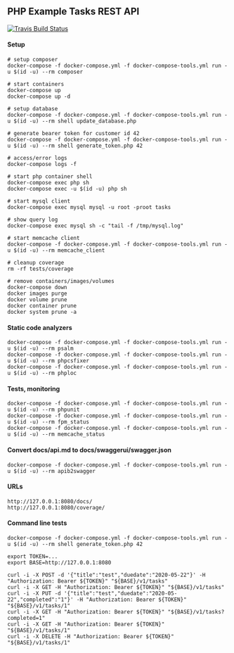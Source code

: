 PHP Example Tasks REST API
------------------------------------

[![Travis Build Status](https://travis-ci.com/thomasbley/example_tasks_php.svg?branch=master)](https://travis-ci.com/thomasbley/example_tasks_php)

#### Setup

    # setup composer
    docker-compose -f docker-compose.yml -f docker-compose-tools.yml run -u $(id -u) --rm composer

    # start containers
    docker-compose up
    docker-compose up -d

    # setup database
    docker-compose -f docker-compose.yml -f docker-compose-tools.yml run -u $(id -u) --rm shell update_database.php

    # generate bearer token for customer id 42
    docker-compose -f docker-compose.yml -f docker-compose-tools.yml run -u $(id -u) --rm shell generate_token.php 42

    # access/error logs
    docker-compose logs -f

    # start php container shell
    docker-compose exec php sh
    docker-compose exec -u $(id -u) php sh

    # start mysql client
    docker-compose exec mysql mysql -u root -proot tasks

    # show query log
    docker-compose exec mysql sh -c "tail -f /tmp/mysql.log"

    # start memcache client
    docker-compose -f docker-compose.yml -f docker-compose-tools.yml run -u $(id -u) --rm memcache_client

    # cleanup coverage
    rm -rf tests/coverage

    # remove containers/images/volumes
    docker-compose down
    docker images purge
    docker volume prune
    docker container prune
    docker system prune -a

#### Static code analyzers

    docker-compose -f docker-compose.yml -f docker-compose-tools.yml run -u $(id -u) --rm psalm
    docker-compose -f docker-compose.yml -f docker-compose-tools.yml run -u $(id -u) --rm phpcsfixer
    docker-compose -f docker-compose.yml -f docker-compose-tools.yml run -u $(id -u) --rm phploc

#### Tests, monitoring

    docker-compose -f docker-compose.yml -f docker-compose-tools.yml run -u $(id -u) --rm phpunit
    docker-compose -f docker-compose.yml -f docker-compose-tools.yml run -u $(id -u) --rm fpm_status
    docker-compose -f docker-compose.yml -f docker-compose-tools.yml run -u $(id -u) --rm memcache_status

#### Convert docs/api.md to docs/swaggerui/swagger.json

    docker-compose -f docker-compose.yml -f docker-compose-tools.yml run -u $(id -u) --rm apib2swagger

#### URLs

    http://127.0.0.1:8080/docs/
    http://127.0.0.1:8080/coverage/

#### Command line tests

    docker-compose -f docker-compose.yml -f docker-compose-tools.yml run -u $(id -u) --rm shell generate_token.php 42

    export TOKEN=...
    export BASE=http://127.0.0.1:8080

    curl -i -X POST -d '{"title":"test","duedate":"2020-05-22"}' -H "Authorization: Bearer ${TOKEN}" "${BASE}/v1/tasks"
    curl -i -X GET -H "Authorization: Bearer ${TOKEN}" "${BASE}/v1/tasks"
    curl -i -X PUT -d '{"title":"test","duedate":"2020-05-22","completed":"1"}' -H "Authorization: Bearer ${TOKEN}" "${BASE}/v1/tasks/1"
    curl -i -X GET -H "Authorization: Bearer ${TOKEN}" "${BASE}/v1/tasks?completed=1"
    curl -i -X GET -H "Authorization: Bearer ${TOKEN}" "${BASE}/v1/tasks/1"
    curl -i -X DELETE -H "Authorization: Bearer ${TOKEN}" "${BASE}/v1/tasks/1"

